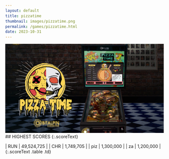 ```yaml
---
layout: default
title: pizzatime
thumbnail: images/pizzatime.png
permalink: /games/pizzatime.html
date: 2023-10-31
---
```


<img src="../images/pizzatime.png" class="gameThumbnail img-fluid mx-auto align-middle">
## HIGHEST SCORES
{:.scoreText}

| RUN | 49,524,725 | 
| CHR | 1,749,705 | 
| piz | 1,300,000 | 
| za | 1,200,000 | 
{:.scoreText .table .td}
